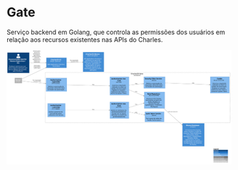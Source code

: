 # Gate

Serviço backend em Golang, que controla as permissões dos usuários em relação aos recursos existentes nas APIs do Charles.

![diagram](c3.svg)